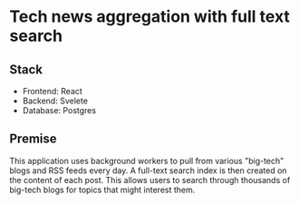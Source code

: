 # Tech news aggregation with full text search

## Stack
- Frontend: React
- Backend: Svelete
- Database: Postgres

## Premise
This application uses background workers to pull from various "big-tech" blogs and RSS feeds every day. A full-text search index is then created on the content of each post. This allows users to search through thousands of big-tech blogs for topics that might interest them.
